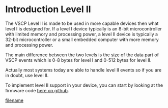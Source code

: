 # Introduction Level II

The VSCP Level II is made to be used in more capable devices then what level I is designed for. If a level I device typically is an 8-bit microcontroller with limited memory and processing power, a level II device is typically a 32-bit microcontroller or a small embedded computer with more memory and processing power. 

The main difference between the two levels is the size of the data part of VSCP events which is 0-8 bytes for level I and 0-512 bytes for level II.

Actually most systems today are able to handle level II events so if you are in doubt, use level II.

To implement level II support in your device, you can start by looking at the firmware code [here on github](https://github.com/grodansparadis/vscp_firmware). 






[filename](./bottom_copyright.md ':include')